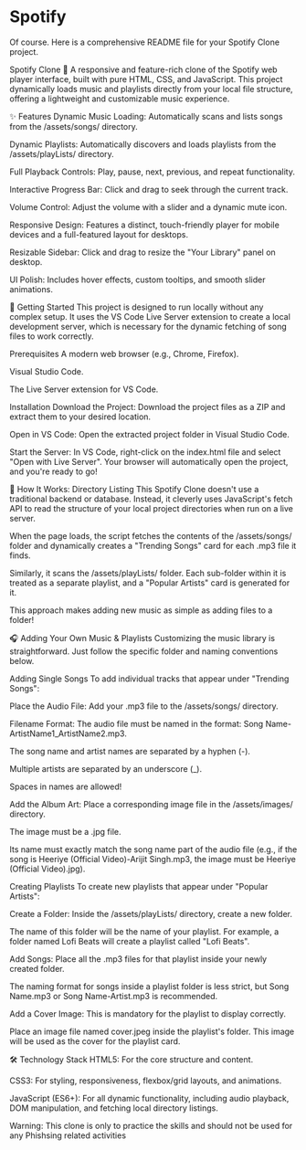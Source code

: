 # Spotify
Of course. Here is a comprehensive README file for your Spotify Clone project.

Spotify Clone 🎵
A responsive and feature-rich clone of the Spotify web player interface, built with pure HTML, CSS, and JavaScript. This project dynamically loads music and playlists directly from your local file structure, offering a lightweight and customizable music experience.

✨ Features
Dynamic Music Loading: Automatically scans and lists songs from the /assets/songs/ directory.

Dynamic Playlists: Automatically discovers and loads playlists from the /assets/playLists/ directory.

Full Playback Controls: Play, pause, next, previous, and repeat functionality.

Interactive Progress Bar: Click and drag to seek through the current track.

Volume Control: Adjust the volume with a slider and a dynamic mute icon.

Responsive Design: Features a distinct, touch-friendly player for mobile devices and a full-featured layout for desktops.

Resizable Sidebar: Click and drag to resize the "Your Library" panel on desktop.

UI Polish: Includes hover effects, custom tooltips, and smooth slider animations.

🚀 Getting Started
This project is designed to run locally without any complex setup. It uses the VS Code Live Server extension to create a local development server, which is necessary for the dynamic fetching of song files to work correctly.

Prerequisites
A modern web browser (e.g., Chrome, Firefox).

Visual Studio Code.

The Live Server extension for VS Code.

Installation
Download the Project: Download the project files as a ZIP and extract them to your desired location.

Open in VS Code: Open the extracted project folder in Visual Studio Code.

Start the Server: In VS Code, right-click on the index.html file and select "Open with Live Server". Your browser will automatically open the project, and you're ready to go!

📁 How It Works: Directory Listing
This Spotify Clone doesn't use a traditional backend or database. Instead, it cleverly uses JavaScript's fetch API to read the structure of your local project directories when run on a live server.

When the page loads, the script fetches the contents of the /assets/songs/ folder and dynamically creates a "Trending Songs" card for each .mp3 file it finds.

Similarly, it scans the /assets/playLists/ folder. Each sub-folder within it is treated as a separate playlist, and a "Popular Artists" card is generated for it.

This approach makes adding new music as simple as adding files to a folder!

🎧 Adding Your Own Music & Playlists
Customizing the music library is straightforward. Just follow the specific folder and naming conventions below.

Adding Single Songs
To add individual tracks that appear under "Trending Songs":

Place the Audio File: Add your .mp3 file to the /assets/songs/ directory.

Filename Format: The audio file must be named in the format: Song Name-ArtistName1_ArtistName2.mp3.

The song name and artist names are separated by a hyphen (-).

Multiple artists are separated by an underscore (_).

Spaces in names are allowed!

Add the Album Art: Place a corresponding image file in the /assets/images/ directory.

The image must be a .jpg file.

Its name must exactly match the song name part of the audio file (e.g., if the song is Heeriye (Official Video)-Arijit Singh.mp3, the image must be Heeriye (Official Video).jpg).

Creating Playlists
To create new playlists that appear under "Popular Artists":

Create a Folder: Inside the /assets/playLists/ directory, create a new folder.

The name of this folder will be the name of your playlist. For example, a folder named Lofi Beats will create a playlist called "Lofi Beats".

Add Songs: Place all the .mp3 files for that playlist inside your newly created folder.

The naming format for songs inside a playlist folder is less strict, but Song Name.mp3 or Song Name-Artist.mp3 is recommended.

Add a Cover Image: This is mandatory for the playlist to display correctly.

Place an image file named cover.jpeg inside the playlist's folder. This image will be used as the cover for the playlist card.

🛠️ Technology Stack
HTML5: For the core structure and content.

CSS3: For styling, responsiveness, flexbox/grid layouts, and animations.

JavaScript (ES6+): For all dynamic functionality, including audio playback, DOM manipulation, and fetching local directory listings.


Warning: This clone is only to practice the skills and should not be used for any Phishsing related activities
